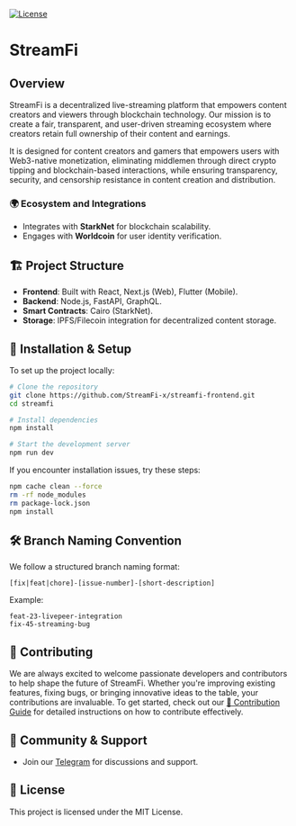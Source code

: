 [![License](https://img.shields.io/badge/License-MIT-green.svg)](https://opensource.org/license/MIT)

# StreamFi

## Overview

StreamFi is a decentralized live-streaming platform that empowers content creators and viewers through blockchain technology. Our mission is to create a fair, transparent, and user-driven streaming ecosystem where creators retain full ownership of their content and earnings. 

It is designed for content creators and gamers that empowers users with Web3-native monetization, eliminating middlemen through direct crypto tipping and blockchain-based interactions, while ensuring transparency, security, and censorship resistance in content creation and distribution.

### 🌍 Ecosystem and Integrations

- Integrates with **StarkNet** for blockchain scalability.
- Engages with **Worldcoin** for user identity verification.

## 🏗 Project Structure

- **Frontend**: Built with React, Next.js (Web), Flutter (Mobile).
- **Backend**: Node.js, FastAPI, GraphQL.
- **Smart Contracts**: Cairo (StarkNet).
- **Storage**: IPFS/Filecoin integration for decentralized content storage.

## 🔧 Installation & Setup

To set up the project locally:

```bash
# Clone the repository
git clone https://github.com/StreamFi-x/streamfi-frontend.git
cd streamfi

# Install dependencies
npm install

# Start the development server
npm run dev
```

If you encounter installation issues, try these steps:

```bash
npm cache clean --force
rm -rf node_modules
rm package-lock.json
npm install
```

## 🛠 Branch Naming Convention

We follow a structured branch naming format:

```
[fix|feat|chore]-[issue-number]-[short-description]
```

Example:

```
feat-23-livepeer-integration
fix-45-streaming-bug
```

## 🤝 Contributing

We are always excited to welcome passionate developers and contributors to help shape the future of StreamFi. Whether you're improving existing features, fixing bugs, or bringing innovative ideas to the table, your contributions are invaluable. To get started, check out our [📜 Contribution Guide](https://github.com/StreamFi-x/streamfi-frontend/blob/main/CONTRIBUTING.md) for detailed instructions on how to contribute effectively.

## 💬 Community & Support

- Join our [Telegram](https://t.me/+slCXibBFWF05NDQ0) for discussions and support.

## 📜 License

This project is licensed under the MIT License.
